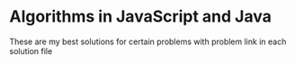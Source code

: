 # Algorithms in JavaScript and Java
These are my best solutions for certain problems with problem link in each solution file
